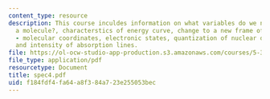 ```yaml
---
content_type: resource
description: This course inculdes information on what variables do we need to characterize
  a molecule?, characterstics of energy curve, change to a new frame of reference
  - molecular coordinates, electronic states, quantization of nuclear degrees of freedom,
  and intensity of absorption lines.
file: https://ol-ocw-studio-app-production.s3.amazonaws.com/courses/5-33-advanced-chemical-experimentation-and-instrumentation-fall-2007/f184fdf4fa64a8f384a723e255053bec_spec4.pdf
file_type: application/pdf
resourcetype: Document
title: spec4.pdf
uid: f184fdf4-fa64-a8f3-84a7-23e255053bec
---
```

